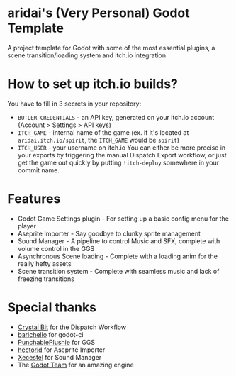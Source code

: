 # aridai's (Very Personal) Godot Template
 A project template for Godot with some of the most essential plugins, a scene transition/loading system and itch.io integration
# How to set up itch.io builds?
You have to fill in 3 secrets in your repository:
- ``BUTLER_CREDENTIALS`` - an API key, generated on your itch.io account (Account > Settings > API keys)
- ``ITCH_GAME`` - internal name of the game (ex. if it's located at ``aridai.itch.io/spirit``, the ``ITCH_GAME`` would be ``spirit``)
- ``ITCH_USER`` - your username on itch.io
You can either be more precise in your exports by triggering the manual Dispatch Export workflow, or just get the game out quickly by putting ``!itch-deploy`` somewhere in your commit name.
# Features
- Godot Game Settings plugin - For setting up a basic config menu for the player
- Aseprite Importer - Say goodbye to clunky sprite management
- Sound Manager - A pipeline to control Music and SFX, complete with volume control in the GGS
- Asynchronous Scene loading - Complete with a loading anim for the really hefty assets
- Scene transition system - Complete with seamless music and lack of freezing transitions
# Special thanks
- [Crystal Bit](https://github.com/crystal-bit/godot-game-template) for the Dispatch Workflow
- [barichello](https://github.com/aBARICHELLO/godot-ci) for godot-ci
- [PunchablePlushie](https://github.com/PunchablePlushie/godot_ggs) for GGS
- [hectorid](https://github.com/hectorid/aseprite_importer) for Aseprite Importer
- [Xecestel](https://gitlab.com/Xecestel/sound-manager) for Sound Manager
- The [Godot Team](https://www.patreon.com/godotengine) for an amazing engine